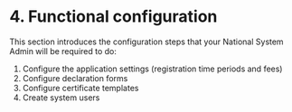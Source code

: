 # 4. Functional configuration

This section introduces the configuration steps that your National System Admin will be required to do: &#x20;

1. Configure the application settings (registration time periods and fees)
2. Configure declaration forms
3. Configure certificate templates
4. Create system users
